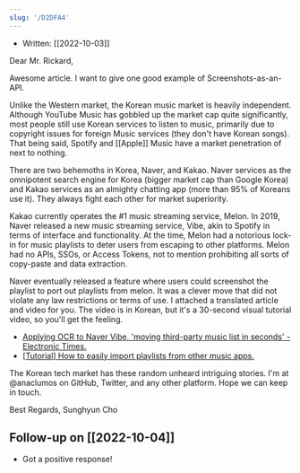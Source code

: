 ```yaml
---
slug: '/D2DFA4'
---
```


- Written: [[2022-10-03]]

Dear Mr. Rickard,

Awesome article. I want to give one good example of Screenshots-as-an-API.

Unlike the Western market, the Korean music market is heavily independent.
Although YouTube Music has gobbled up the market cap quite significantly, most people still use Korean services to listen to music, primarily due to copyright issues for foreign Music services (they don't have Korean songs).
That being said, Spotify and [[Apple]] Music have a market penetration of next to nothing.

There are two behemoths in Korea, Naver, and Kakao.
Naver services as the omnipotent search engine for Korea (bigger market cap than Google Korea) and Kakao services as an almighty chatting app (more than 95% of Koreans use it).
They always fight each other for market superiority.

Kakao currently operates the #1 music streaming service, Melon.
In 2019, Naver released a new music streaming service, Vibe, akin to Spotify in terms of interface and functionality.
At the time, Melon had a notorious lock-in for music playlists to deter users from escaping to other platforms.
Melon had no APIs, SSOs, or Access Tokens, not to mention prohibiting all sorts of copy-paste and data extraction.

Naver eventually released a feature where users could screenshot the playlist to port out playlists from melon.
It was a clever move that did not violate any law restrictions or terms of use.
I attached a translated article and video for you.
The video is in Korean, but it's a 30-second visual tutorial video, so you'll get the feeling.

- [Applying OCR to Naver Vibe, 'moving third-party music list in seconds' - Electronic Times.](https://www-etnews-com.translate.goog/20190410000104?_x_tr_sl=ko&_x_tr_tl=en&_x_tr_hl=en&_x_tr_pto=wapp)
- [[Tutorial] How to easily import playlists from other music apps.](https://www.youtube.com/watch?v=lIs51GVQnDw)

The Korean tech market has these random unheard intriguing stories.
I'm at @anaclumos on GitHub, Twitter, and any other platform.
Hope we can keep in touch.

Best Regards,
Sunghyun Cho

## Follow-up on [[2022-10-04]]

- Got a positive response!
